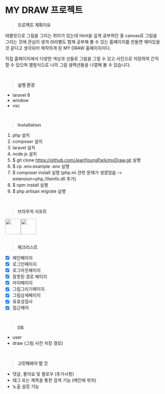 # MY DRAW 프로젝트

> **프로젝트 계획이유**

태블릿으로 그림을 그리는 취미가 있는데 html을 깊게 공부하던 중 canvas로 그림을 그리는 것에 관심이 생겨 라라벨도 함께 공부해 볼 수 있는 홈페이지를 만들면 재미있을 것 같다고 생각되어 제작하게 된 MY DRAW 홈페이지이다.  

직접 홈페이지에서 다양한 색상과 선들로 그림을 그릴 수 있고 사진으로 저장하여 간직할 수 있으며 앨범식으로 나의 그림 셀렉션들을 나열해 볼 수 있습니다.  

<br>

> **실행 환경** 
- laravel 8
- window
- vsc

<br>

> **Installation** 
1. php 설치
2. composer 설치
3. laravel 설치
4. node.js 설치
5. $ git clone https://github.com/JeanYoungPark/myDraw.git 실행
6. $ cp .env.example .env 실행
7. $ composer install 실행 (php.ini 관련 문제가 생겼었음 -> extension=php_fileinfo.dll 추가)
8. $ npm install 실행
9. $ php artisan migrate 실행

<br>

> **브라우저 서포트**
<div style="display:flex;">
    <img src="https://user-images.githubusercontent.com/70056958/148942464-166c00ed-88f3-4b1a-8688-464b130a6368.png" width=50 height=50>
    <img src="https://user-images.githubusercontent.com/70056958/148944236-6ba8206c-2dfe-47f1-b7fd-754bbfaa98a3.png" width=50 height=50>
</div>
<br>

> **체크리스트**
- [x]  메인페이지
- [x]  로그인페이지
- [x]  로그아웃페이지
- [x]  잘못된 경로 페이지
- [x]  마이페이지
- [x]  그림그리기페이지
- [x]  그림상세페이지
- [x]  유효성검사
- [x]  접근제어

<br>

> **DB**
- user
- draw (그림 사진 저장 경로)

<br>

> **고민해봐야 할 것**
- 댓글, 좋아요 및 팔로우 (추가사항)
- 태그 또는 제목을 통한 검색 기능 (메인에 위치)
- 노출 설정 기능
